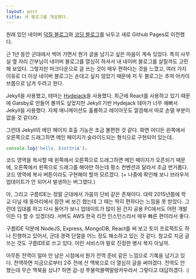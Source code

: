 ```yaml
---
layout: post
title: 새 블로그를 개설했다.
---
```


원래 있던 네이버 [덕질 블로그](http://eguniblog.zz.am/)와 [코딩 블로그](http://egunicode.zz.am/)를 놔두고
새로 Github Pages로 이전했다.

근 1년 동안 군대에서 썩어 가면서 뭔가 글을 남기고 싶은 마음이 계속 있었다.
특히 사무실 옆 자리 간부님이 네이버 블로그를 열심히 하셔서 내 네이버 블로그를 살릴까도 고민해 보았다.
그렇지만 마크다운으로 글 쓰는 것이 매우 편하다는 것을 느꼈고,
여러 가지 이유로 더 이상 네이버 블로그는 손대고 싶지 않았기 때문에
저 두 블로그는 추억 아카이브쯤으로 남겨 두려고 한다.

Jekyll을 사용했고, 테마는 [Hydejack](https://github.com/qwtel/hydejack)을 사용했다.
최근에 React를 사용하고 있기 때문에 Gatsby로 만들어 볼까도 싶었지만
Jekyll 기반 Hydejack 테마가 너무 예뻐서 Jekyll을 사용했다.
자체 애니메이션도 훌륭하고 레이아웃도 깔끔해서 따로 손댈 부분이 없을 것 같더라.

그런데 Jekyll의 메인 페이지 호출 기능은 조금 불편한 것 같다.
화면 어디든 왼쪽에서 오른쪽으로 드래그하면 메인 페이지가 슬라이드되는 형식으로 구현되어 있는데..
```js
console.log('hello, Esot3riA');
```
코드 영역을 복사할 때 왼쪽에서 오른쪽으로 드래그하면 메인 페이지가 오픈되기 때문에,
오른쪽에서 왼쪽으로 드래그를 해야만 하는데 평소 컨벤션과 달라서 조금 번거롭다.
코드 영역에 복사 버튼이라도 구현해야 할까 모르겠다.
(+ 나중에 확인해 보니 브라우저 업데이트가 안 되어서 발생하는 버그였다.)

아, 그리고 구름IDE는 정말 군대에서 가뭄의 단비 같은 존재이다.
대략 2015년쯤에 학교 다닐 때 동아리에서 잠깐 써 보긴 했는데 그 때는 딱히 편하다는 느낌을 못 받았다.
그런데 입대를 하고 다시 들어가 보니 업데이트가 많이 된 건지 공용 PC에서도 어떤 개발이든 다 할 수 있겠더라.
서버도 AWS 한국 리전 인스턴스라서 매우 빠른 편이라서 좋다.

구름IDE 덕분에 NodeJS, Express, MongoDB, React를 써 보고 토이 프로젝트도 하나 진행하고 있어서,
군대 경력 단절을 어느 정도 해소하고 있는 것 같다. 참고로 지금 글 쓰는 것도 구름IDE로 쓰고 있다.
이런 서비스야 말로 진정한 병사 복지 아닐까.

아무튼 전역이 얼마 안 남은 시점에서 뭔가 전역 준비 같은 느낌으로 기록을 남기고 있다.
전역하면 지금으로부터 2주 전에 산 맥북으로 더 열심히 글을 써야겠다.
전역도 안 했는데 무슨 맥북을 샀냐? 하면 감-성 쭈물럭블랙말랑카우라서 그렇다고 대답하겠다. :)